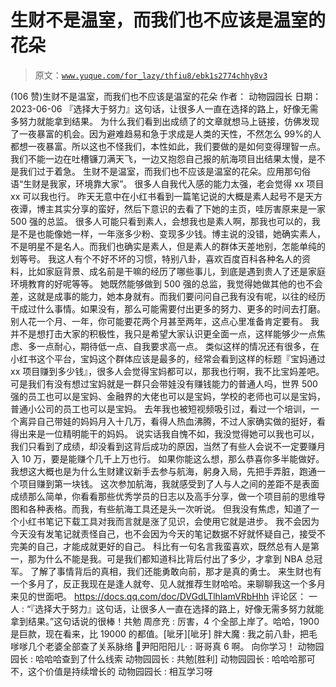 # 生财不是温室，而我们也不应该是温室的花朵

> 原文：[`www.yuque.com/for_lazy/thfiu8/ebk1s2774chhy8v3`](https://www.yuque.com/for_lazy/thfiu8/ebk1s2774chhy8v3)

<ne-h2 id="a63f036b" data-lake-id="a63f036b"><ne-heading-ext><ne-heading-anchor></ne-heading-anchor><ne-heading-fold></ne-heading-fold></ne-heading-ext><ne-heading-content><ne-text id="uc6bbd32b">(106 赞)生财不是温室，而我们也不应该是温室的花朵</ne-text></ne-heading-content></ne-h2> <ne-p id="u078a8106" data-lake-id="u078a8106"><ne-text id="u0ac377dd">作者： 动物园园长</ne-text></ne-p> <ne-p id="ue9b3fe83" data-lake-id="ue9b3fe83"><ne-text id="u9416a261">日期：2023-06-06</ne-text></ne-p> <ne-p id="u8b00aadd" data-lake-id="u8b00aadd"><ne-text id="u5d1985fa">『选择大于努力』这句话，让很多人一直在选择的路上，好像无需多努力就能拿到结果。</ne-text></ne-p> <ne-p id="ubab890d0" data-lake-id="ubab890d0"><ne-text id="u8443247a">为什么我们看到出成绩了的文章就想马上链接，仿佛发现了一夜暴富的机会。因为避难趋易和急于求成是人类的天性，不然怎么 99%的人都想一夜暴富。所以这也不怪我们，本性如此，我们要做的是如何变得理智一点。</ne-text></ne-p> <ne-p id="u92effab8" data-lake-id="u92effab8"><ne-text id="u862d0ac9">我们不能一边在吐槽镰刀满天飞，一边又抱怨自己报的航海项目出结果太慢，是不是我们过于着急。</ne-text></ne-p> <ne-p id="u4a3cd8ee" data-lake-id="u4a3cd8ee"><ne-text id="u3a761d99">生财不是温室，而我们也不应该是温室的花朵。应用那句俗语“生财是我家，环境靠大家”。</ne-text></ne-p> <ne-p id="ue1f385b8" data-lake-id="ue1f385b8"><ne-text id="uacbe6d0f">很多人自我代入感的能力太强，老会觉得 xx 项目 xx 可以我也行。</ne-text></ne-p> <ne-p id="u5e14e6f4" data-lake-id="u5e14e6f4"><ne-text id="ufbc77774">昨天无意中在小红书看到一篇笔记说的大概是素人起号不是天方夜谭，博主其实分享的蛮好，然后下意识的去看了下她的主页，哇厉害原来是一家 500 强的总监。</ne-text></ne-p> <ne-p id="ub90d79a7" data-lake-id="ub90d79a7"><ne-text id="u263f501e">很多人可能只看到素人，会想我也是素人啊，那我也可以的，我是不是也能像她一样，一年涨多少粉、变现多少钱。博主说的没错，她确实素人，不是明星不是名人。而我们也确实是素人，但是素人的群体天差地别，怎能单纯的划等号。</ne-text></ne-p> <ne-p id="u3d8ca8a6" data-lake-id="u3d8ca8a6"><ne-text id="u81f939cb">我这人有个不好不坏的习惯，特别八卦，喜欢百度百科各种名人的资料，比如家庭背景、成名前是干嘛的经历了哪些事儿，到底是遇到贵人了还是家庭环境教育的好呢等等。</ne-text></ne-p> <ne-p id="ua5d722c0" data-lake-id="ua5d722c0"><ne-text id="u8f634d4b">她既然能够做到 500 强的总监，我觉得她做其他的也不会差，这就是成事的能力，她本身就有。而我们要问问自己我有没有呢，以往的经历干成过什么事情。如果没有，那么可能需要付出更多的努力、更多的时间去打磨。别人花一个月、一年，你可能要花两个月甚至两年，这点心里准备肯定要有。</ne-text></ne-p> <ne-p id="u73c60d87" data-lake-id="u73c60d87"><ne-text id="ue0179836">我并不是想打击大家的积极性，我只是希望大家认识更全面一点，这样能够少一点焦虑、多一点耐心，期待低一点、自我要求高一点。</ne-text></ne-p> <ne-p id="uf88fda90" data-lake-id="uf88fda90"><ne-text id="u64d79911">类似这样的情况还有很多，在小红书这个平台，宝妈这个群体应该是最多的，经常会看到这样的标题『宝妈通过 xx 项目赚到多少钱』，很多人会觉得宝妈都可以，那我也行啊，我不比宝妈差吧。</ne-text></ne-p> <ne-p id="u5a9300ea" data-lake-id="u5a9300ea"><ne-text id="uf113abb1">可是我们有没有想过宝妈就是一群只会带娃没有赚钱能力的普通人吗，世界 500 强的员工也可以是宝妈、金融界的大佬也可以是宝妈，学校的老师也可以是宝妈，普通小公司的员工也可以是宝妈。</ne-text></ne-p> <ne-p id="u3eb5f423" data-lake-id="u3eb5f423"><ne-text id="uac26e259">去年我也被短视频吸引过，看过一个培训，一个离异自己带娃的妈妈月入十几万，看得人热血沸腾，不过人家确实做的挺好，看得出来是一位精明能干的妈妈。</ne-text></ne-p> <ne-p id="u2c20563c" data-lake-id="u2c20563c"><ne-text id="uc3a706cb">说实话我自愧不如，我没觉得她可以我也可以，我们只看到了成绩，却没看到这背后成功的原因，当然了有些人会说不一定要赚月入 10 万，要是能赚个几千上万也行。</ne-text></ne-p> <ne-p id="u1f021beb" data-lake-id="u1f021beb"><ne-text id="u60d79b1b">如果你能这么想，那么恭喜你多半能做好。我想这大概也是为什么生财建议新手去参与航海，躬身入局，先把手弄脏，跑通一个项目赚到第一块钱。</ne-text></ne-p> <ne-p id="u6459a633" data-lake-id="u6459a633"><ne-text id="ua6ec81b7">这次参加航海，我就感受到了人与人之间的差距不是表面成绩那么简单，你看看那些优秀学员的日志以及高手分享，做一个项目前的思维导图和各种表格。而我，有些航海工具还是头一次听说。</ne-text></ne-p> <ne-p id="u34490a36" data-lake-id="u34490a36"><ne-text id="ue7ff3bbb">但我没有焦虑，知道了一个小红书笔记下载工具对我而言就是涨了见识，会使用它就是进步。</ne-text></ne-p> <ne-p id="u9af8fe41" data-lake-id="u9af8fe41"><ne-text id="ue41a84d1">我不会因为今天没有发笔记就责怪自己，也不会因为今天的笔记数据不好就怀疑自己，接受不完美的自己，才能成就更好的自己。</ne-text></ne-p> <ne-p id="u5d90664d" data-lake-id="u5d90664d"><ne-text id="ua47e40e5">科比有一句名言我蛮喜欢，既然总有人是第一，那为什么不能是我。可是我们都知道科比背后付出了多少，才拿到 NBA 总冠军。</ne-text></ne-p> <ne-p id="udb79f410" data-lake-id="udb79f410"><ne-text id="ud5e19795">了解了事情背后的真相，我们还能勇敢向前，那才是真的勇士。</ne-text></ne-p> <ne-p id="u1b78cd68" data-lake-id="u1b78cd68"><ne-text id="u33885dc2">来生财也有一个多月了，反正我现在是逢人就夸、见人就推荐生财哈哈。来聊聊我这一个多月来见的世面吧。</ne-text></ne-p> <ne-p id="ufa8b723f" data-lake-id="ufa8b723f">[<ne-text id="uba2c2f66">https://docs.qq.com/doc/DVGdLTlhIamVRbHhh</ne-text>](https://docs.qq.com/doc/DVGdLTlhIamVRbHhh)</ne-p> <ne-hole id="u6fd7de88" data-lake-id="u6fd7de88"><ne-card data-card-name="hr" data-card-type="block" id="Nuklt" data-event-boundary="card"><ne-p id="u3d754e06" data-lake-id="u3d754e06"><ne-text id="u17e7ccc7">评论区：</ne-text></ne-p> <ne-p id="ub3f05605" data-lake-id="ub3f05605"><ne-text id="u954cf0ee">一人 : “『选择大于努力』这句话，让很多人一直在选择的路上，好像无需多努力就能拿到结果。”这句话说的很棒！共勉</ne-text> <ne-text id="u4fee5409">周彦充 : 厉害，4 个全部上岸了。哈哈，1900 是巨款，现在看来，比 19000 的都值。[呲牙][呲牙]</ne-text> <ne-text id="uacd5d785">胖大魔 : 我之前八卦，把毛嗲嗲几个老婆全部查了关系脉络</ne-text> <ne-text id="u636a8020">🌈尹阳阳阳儿· : 哥哥真 6 啊。 向你学习！</ne-text> <ne-text id="uf6055eeb">动物园园长 : 哈哈哈查到了什么线索</ne-text> <ne-text id="uc4c35556">动物园园长 : 共勉[胜利]</ne-text> <ne-text id="ud6f78e9a">动物园园长 : 哈哈哈那可不，这个价值是持续增长的</ne-text> <ne-text id="u8c3f4458">动物园园长 : 相互学习呀</ne-text></ne-p></ne-card></ne-hole>